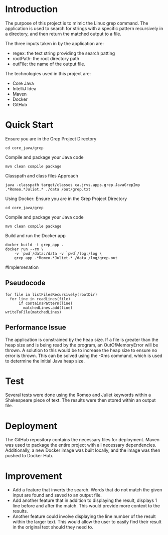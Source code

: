 # Introduction
The purpose of this project is to mimic the Linux grep command. The application is used to search for strings with a specific pattern recursively in a directory, and then return the matched output to a file. 

The three inputs taken in by the application are: 
 * regex: the text string providing the search patting
 * rootPath: the root directory path
 * outFile: the name of the output file. 

The technologies used in this project are:
* Core Java
* IntelliJ Idea
* Maven
* Docker 
* GitHub

# Quick Start
Ensure you are in the Grep Project Directory
``` 
cd core_java/grep 
```
Compile and package your Java code
``` 
mvn clean compile package 
```
Classpath and class files Approach
``` 
java -classpath target/classes ca.jrvs.apps.grep.JavaGrepImp .*Romeo.*Juliet.* ./data /out/grep.txt 
```

Using Docker:
Ensure you are in the Grep Project Directory
``` 
cd core_java/grep 
```
Compile and package your Java code
``` 
mvn clean compile package 
```
Build and run the Docker app
``` 
docker build -t grep_app .
docker run --rm \
    -v `pwd`/data:/data -v `pwd`/log:/log \
    grep_app .*Romeo.*Juliet.* /data /log/grep.out 
```

#Implemenation
## Pseudocode
``` matchedLines = []
for file in listFilesRecursively(rootDir)
  for line in readLines(file)
      if containsPattern(line)
        matchedLines.add(line)
writeToFile(matchedLines) 
```
## Performance Issue
The application is constrained by the heap size. If a file is greater than the heap size and is being read by the program, an OutOfMemoryError will be thrown. A solution to this would be to increase the heap size to ensure no error is thrown. This can be solved using the -Xms command, which is used to determine the initial Java heap size. 
# Test
Several tests were done using the Romeo and Juliet keywords within a Shakespeare piece of text. The results were then stored within an output file.
# Deployment
The GitHub repository contains the necessary files for deployment. Maven was used to package the entire project with all necessary dependencies. Additionally, a new Docker image was built locally, and the image was then pushed to Docker Hub. 
# Improvement
*	Add a feature that inverts the search. Words that do not match the given input are found and saved to an output file.
*	Add another feature that in addition to displaying the result, displays 1 line before and after the match. This would provide more context to the results.  
*	Another feature could involve displaying the line number of the result within the larger text. This would allow the user to easily find their result in the original text should they need to. 
